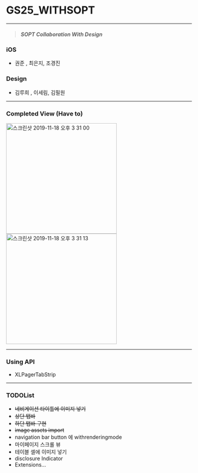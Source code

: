 # GS25_WITHSOPT

---

>  ##### SOPT Collaboration With Design

### iOS

* 권준 , 최은지, 조경진

### Design

* 김루희 , 이세림, 김필원

---

### Completed View (Have to)

<img width="300" alt="스크린샷 2019-11-18 오후 3 31 00" src="https://user-images.githubusercontent.com/46750574/69029510-7e23f500-0a18-11ea-9fbc-104c119b3f5c.png"><img width="300" alt="스크린샷 2019-11-18 오후 3 31 13" src="https://user-images.githubusercontent.com/46750574/69029511-7ebc8b80-0a18-11ea-83c7-7dc0de9744a2.png">

---

### Using API

* XLPagerTabStrip

---

### TODOList

* ~~네비게이션 타이틀에 이미지 넣기~~
* ~~상단 탭바~~
* ~~하단 탭바 구현~~
* ~~image assets import~~
* navigation bar button 에 withrenderingmode 
* 마이페이지 스크롤 뷰 
* 테이블 셀에 이미지 넣기
* disclosure Indicator
* Extensions...